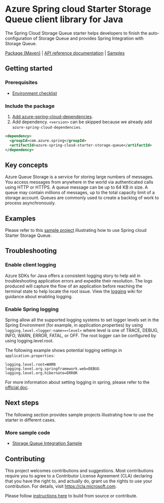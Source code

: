 # Azure Spring cloud Starter Storage Queue client library for Java

The Spring Cloud Storage Queue starter helps developers to finish the auto-configuration of Storage Queue and provides Spring Integration with Storage Queue.

[Package (Maven)][package] | [API reference documentation][refdocs] | [Samples][sample]


## Getting started

### Prerequisites
- [Environment checklist][environment_checklist]

### Include the package
1. [Add azure-spring-cloud-dependencies].
1. Add dependency. `<version>` can be skipped because we already add `azure-spring-cloud-dependencies`.
```xml
<dependency>
  <groupId>com.azure.spring</groupId>
  <artifactId>azure-spring-cloud-starter-storage-queue</artifactId>
</dependency>
```

## Key concepts

Azure Queue Storage is a service for storing large numbers of messages. You access messages from anywhere in the world via authenticated calls using HTTP or HTTPS. A queue message can be up to 64 KB in size. A queue may contain millions of messages, up to the total capacity limit of a storage account. Queues are commonly used to create a backlog of work to process asynchronously.

## Examples
Please refer to this [sample project][sample] illustrating how to use Spring cloud Starter Storage Queue.

## Troubleshooting
### Enable client logging
Azure SDKs for Java offers a consistent logging story to help aid in troubleshooting application errors and expedite their resolution. The logs produced will capture the flow of an application before reaching the terminal state to help locate the root issue. View the [logging][logging] wiki for guidance about enabling logging.

### Enable Spring logging
Spring allow all the supported logging systems to set logger levels set in the Spring Environment (for example, in application.properties) by using `logging.level.<logger-name>=<level>` where level is one of TRACE, DEBUG, INFO, WARN, ERROR, FATAL, or OFF. The root logger can be configured by using logging.level.root.

The following example shows potential logging settings in `application.properties`:

```properties
logging.level.root=WARN
logging.level.org.springframework.web=DEBUG
logging.level.org.hibernate=ERROR
```

For more information about setting logging in spring, please refer to the [official doc][logging_doc].

## Next steps

The following section provides sample projects illustrating how to use the starter in different cases.
### More sample code
- [Storage Queue Integration Sample][sample]

## Contributing
This project welcomes contributions and suggestions.  Most contributions require you to agree to a Contributor License Agreement (CLA) declaring that you have the right to, and actually do, grant us the rights to use your contribution. For details, visit https://cla.microsoft.com.

Please follow [instructions here][contributing_md] to build from source or contribute.

<!-- Link -->
[package]: https://mvnrepository.com/artifact/com.microsoft.azure/spring-cloud-starter-azure-storage-queue
[refdocs]: https://azure.github.io/azure-sdk-for-java/springcloud.html#azure-spring-cloud-autoconfigure
[sample]: https://github.com/Azure-Samples/azure-spring-boot-samples/tree/main/storage/azure-spring-integration-sample-storage-queue
[logging]: https://github.com/Azure/azure-sdk-for-java/wiki/Logging-with-Azure-SDK#use-logback-logging-framework-in-a-spring-boot-application
[logging_doc]: https://docs.spring.io/spring-boot/docs/current/reference/html/features.html#boot-features-logging
[contributing_md]: https://github.com/Azure/azure-sdk-for-java/tree/main/sdk/spring/CONTRIBUTING.md
[environment_checklist]: https://github.com/Azure/azure-sdk-for-java/blob/main/sdk/spring/ENVIRONMENT_CHECKLIST.md#ready-to-run-checklist
[Add azure-spring-cloud-dependencies]: https://github.com/Azure/azure-sdk-for-java/blob/main/sdk/spring/AZURE_SPRING_BOMS_USAGE.md#add-azure-spring-cloud-dependencies

